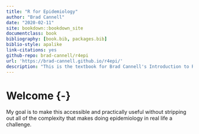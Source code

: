 ```yaml
--- 
title: "R for Epidemiology"
author: "Brad Cannell"
date: "2020-02-11"
site: bookdown::bookdown_site
documentclass: book
bibliography: [book.bib, packages.bib]
biblio-style: apalike
link-citations: yes
github-repo: brad-cannell/r4epi
url: 'https://brad-cannell.github.io/r4epi/'
description: "This is the textbook for Brad Cannell's Introduction to R Programming for Epidemiologic Research course."
---
```




# Welcome {-}

My goal is to make this accessible and practically useful without stripping out all of the complexity that makes doing epidemiology in real life a challenge.


